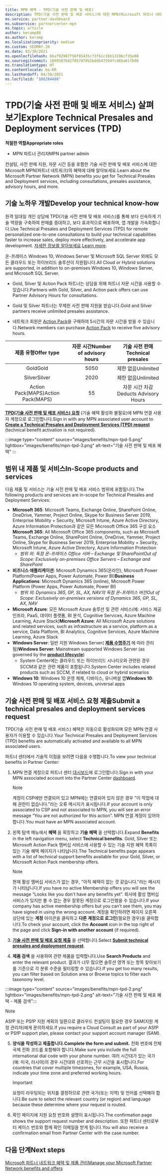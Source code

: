 ```yaml
---
title: MPN 혜택 - TPD(기술 사전 판매 및 배포)
description: TPD(기술 사전 판매 및 배포 서비스)에 대한 MPN(Microsoft 파트너 네트워크) 혜택에 대해 알아보세요.
ms.service: partner-dashboard
ms.subservice: partnercenter-mpn
ms.topic: article
author: keramp88
ms.author: keramp
ms.localizationpriority: medium
ms.custom: SEOMAY.20
ms.date: 03/30/2021
ms.openlocfilehash: b6af92907f56f85435cf3fb1c16b13196cf35e08
ms.sourcegitcommit: 1899307642f057070b1bdd647594fc46ba61fb08
ms.translationtype: HT
ms.contentlocale: ko-KR
ms.lasthandoff: 04/30/2021
ms.locfileid: "108284488"
---
```

# <a name="explore-technical-presales-and-deployment-services-tpd"></a><span data-ttu-id="2266b-103">TPD(기술 사전 판매 및 배포 서비스) 살펴보기</span><span class="sxs-lookup"><span data-stu-id="2266b-103">Explore Technical Presales and Deployment services (TPD)</span></span> 

<span data-ttu-id="2266b-104">**적절한 역할**</span><span class="sxs-lookup"><span data-stu-id="2266b-104">**Appropriate roles**</span></span>

- <span data-ttu-id="2266b-105">MPN 파트너 관리자</span><span class="sxs-lookup"><span data-stu-id="2266b-105">MPN partner admin</span></span>

<span data-ttu-id="2266b-106">컨설팅, 사전 판매 지원, 자문 시간 등을 포함한 기술 사전 판매 및 배포 서비스에 대한 Microsoft MPN(파트너 네트워크)의 혜택에 대해 알아보세요.</span><span class="sxs-lookup"><span data-stu-id="2266b-106">Learn about the Microsoft Partner Network (MPN) benefits you get for Technical Presales and Deployment services, including consultations, presales assistance, advisory hours, and more.</span></span>

## <a name="develop-your-technical-know-how"></a><span data-ttu-id="2266b-107">기술 노하우 개발</span><span class="sxs-lookup"><span data-stu-id="2266b-107">Develop your technical know-how</span></span>

<span data-ttu-id="2266b-108">원격 일대일 개인 상담에 TPD(기술 사전 판매 및 배포 서비스)를 통해 보다 신속하게 기술 역량을 구축하여 판매를 증대하고, 보다 효과적으로 배포하며, 앱 개발을 가속화합니다.</span><span class="sxs-lookup"><span data-stu-id="2266b-108">Use Technical Presales and Deployment Services (TPD) for remote personalized one-to-one consultations to build your technical capabilities faster to increase sales, deploy more effectively, and accelerate app development.</span></span> <span data-ttu-id="2266b-109">[자세한 정보를 알아보세요](https://aka.ms/TPD).</span><span class="sxs-lookup"><span data-stu-id="2266b-109">[Learn more](https://aka.ms/TPD).</span></span>

<span data-ttu-id="2266b-110">온-프레미스 Windows 10, Windows Server 및 Microsoft SQL Server 외에도 모든 클라우드 또는 하이브리드 솔루션이 지원됩니다.</span><span class="sxs-lookup"><span data-stu-id="2266b-110">All Cloud or Hybrid solutions are supported, in addition to on-premises Windows 10, Windows Server, and Microsoft SQL Server.</span></span> 

- <span data-ttu-id="2266b-111">Gold, Silver 및 Action Pack 파트너는 상담을 위해 파트너 자문 시간을 사용할 수 있습니다.</span><span class="sxs-lookup"><span data-stu-id="2266b-111">Partners with Gold, Silver, and Action pack offers can use Partner Advisory Hours for consultations.</span></span> 

- <span data-ttu-id="2266b-112">Gold 및 Silver 파트너는 무제한 사전 판매 지원을 받습니다.</span><span class="sxs-lookup"><span data-stu-id="2266b-112">Gold and Silver partners receive unlimited presales assistance.</span></span> 

- <span data-ttu-id="2266b-113">네트워크 회원은 [Action Pack](https://partner.microsoft.com/membership/action-pack)을 구매하여 5시간의 자문 시간을 받을 수 있습니다.</span><span class="sxs-lookup"><span data-stu-id="2266b-113">Network members can purchase [Action Pack](https://partner.microsoft.com/membership/action-pack) to receive five advisory hours.</span></span>  

|     <span data-ttu-id="2266b-114">제품 유형</span><span class="sxs-lookup"><span data-stu-id="2266b-114">Offer type</span></span>    | <span data-ttu-id="2266b-115">자문 시간</span><span class="sxs-lookup"><span data-stu-id="2266b-115">Number of advisory hours</span></span> |   <span data-ttu-id="2266b-116">기술 사전 판매</span><span class="sxs-lookup"><span data-stu-id="2266b-116">Technical presales</span></span>   |
|:-----------------:|:------------------------:|:----------------------:|
|        <span data-ttu-id="2266b-117">Gold</span><span class="sxs-lookup"><span data-stu-id="2266b-117">Gold</span></span>       |            <span data-ttu-id="2266b-118">50</span><span class="sxs-lookup"><span data-stu-id="2266b-118">50</span></span>            |        <span data-ttu-id="2266b-119">제한 없음</span><span class="sxs-lookup"><span data-stu-id="2266b-119">Unlimited</span></span>       |
|       <span data-ttu-id="2266b-120">Silver</span><span class="sxs-lookup"><span data-stu-id="2266b-120">Silver</span></span>      |            <span data-ttu-id="2266b-121">20</span><span class="sxs-lookup"><span data-stu-id="2266b-121">20</span></span>            |        <span data-ttu-id="2266b-122">제한 없음</span><span class="sxs-lookup"><span data-stu-id="2266b-122">Unlimited</span></span>       |
| <span data-ttu-id="2266b-123">Action Pack(MAPS)</span><span class="sxs-lookup"><span data-stu-id="2266b-123">Action Pack(MAPS)</span></span> |             <span data-ttu-id="2266b-124">5</span><span class="sxs-lookup"><span data-stu-id="2266b-124">5</span></span>            | <span data-ttu-id="2266b-125">자문 시간 차감</span><span class="sxs-lookup"><span data-stu-id="2266b-125">Deducts Advisory Hours</span></span> |

<span data-ttu-id="2266b-126">**[TPD(기술 사전 판매 및 배포 서비스) 요청](https://partner.microsoft.com/dashboard/mpn/membership/benefits/technical/createadvisoryhours-servicerequest)** (기술 혜택 활성화 불필요)에 MPN 연결 사용자 계정으로 로그인합니다.</span><span class="sxs-lookup"><span data-stu-id="2266b-126">Sign in with any MPN associated user account to **[Create a Technical Presales and Deployment Services (TPD) request](https://partner.microsoft.com/dashboard/mpn/membership/benefits/technical/createadvisoryhours-servicerequest)** (technical benefit activation is not required).</span></span>

:::image type="content" source="images/benefits/mpn-tpd-5.png" lightbox="images/benefits/mpn-tpd-3.png" alt-text="기술 사전 판매 및 배포 혜택" :::

## <a name="in-scope-products-and-services"></a><span data-ttu-id="2266b-128">범위 내 제품 및 서비스</span><span class="sxs-lookup"><span data-stu-id="2266b-128">In-Scope products and services</span></span>

<span data-ttu-id="2266b-129">다음 제품 및 서비스는 기술 사전 판매 및 배포 서비스 범위에 포함됩니다.</span><span class="sxs-lookup"><span data-stu-id="2266b-129">The following products and services are in-scope for Technical Presales and Deployment Services:</span></span>
- <span data-ttu-id="2266b-130">**Microsoft 365**: Microsoft Teams, Exchange Online, SharePoint Online, OneDrive, Yammer, Project Online, Skype for Business Server 2019, Enterprise Mobility + Security, Microsoft Intune, Azure Active Directory, Azure Information Protection과 같은 모든 Microsoft Office 365 구성 요소</span><span class="sxs-lookup"><span data-stu-id="2266b-130">**Microsoft 365**: All Microsoft Office 365 components, such as Microsoft Teams, Exchange Online, SharePoint Online, OneDrive, Yammer, Project Online, Skype for Business Server 2019, Enterprise Mobility + Security, Microsoft Intune, Azure Active Directory, Azure Information Protection</span></span>
  - <span data-ttu-id="2266b-131">*범위 외: 독점 온-프레미스 Office 서버 – Exchange 및 SharePoint*</span><span class="sxs-lookup"><span data-stu-id="2266b-131">*Out of Scope: Exclusively on-premises Office Servers – Exchange and SharePoint*</span></span>
- <span data-ttu-id="2266b-132">**비즈니스 애플리케이션**: Microsoft Dynamics 365(온라인), Microsoft Power Platform(Power Apps, Power Automate, Power BI)</span><span class="sxs-lookup"><span data-stu-id="2266b-132">**Business Applications**: Microsoft Dynamics 365 (online), Microsoft Power Platform (Power Apps, Power Automate, Power BI)</span></span>
  - <span data-ttu-id="2266b-133">*범위 외: Dynamics 365, GP, SL, AX, NAV의 독점 온-프레미스 버전*</span><span class="sxs-lookup"><span data-stu-id="2266b-133">*Out of Scope: Exclusively on-premises versions of Dynamics 365, GP, SL, AX, NAV*</span></span>
- <span data-ttu-id="2266b-134">**Microsoft Azure**: 모든 Microsoft Azure 솔루션 및 관련 서비스(예: 서비스 제공 인프라, PaaS, 데이터 플랫폼, BI 분석, Cognitive Services, Azure Machine Learning, Azure Stack)</span><span class="sxs-lookup"><span data-stu-id="2266b-134">**Microsoft Azure**: All Microsoft Azure solutions and related services, such as infrastructure as a service, platform as a service, Data Platform, BI Analytics, Cognitive Services, Azure Machine Learning, Azure Stack</span></span>
- <span data-ttu-id="2266b-135">**Windows Server**: 일반 지원 Windows Server( **[제품 수명주기](https://docs.microsoft.com/lifecycle/policies/fixed)** 에 따라 관리됨)</span><span class="sxs-lookup"><span data-stu-id="2266b-135">**Windows Server**: Mainstream supported Windows Server (as governed by the **[product lifecycle](https://docs.microsoft.com/lifecycle/policies/fixed)**)</span></span>
  - <span data-ttu-id="2266b-136">System Center에는 클라우드 또는 하이브리드 시나리오와 관련된 경우 SCCM과 같은 관련 제품이 포함됩니다.</span><span class="sxs-lookup"><span data-stu-id="2266b-136">System Center includes related products such as SCCM, if related to cloud or hybrid scenarios</span></span>
- <span data-ttu-id="2266b-137">**Windows 10**: Windows 10 운영 체제, 디바이스, 유니버설 앱</span><span class="sxs-lookup"><span data-stu-id="2266b-137">**Windows 10**: Windows 10 operating system, devices, universal apps</span></span>

## <a name="submit-a-technical-presales-and-deployment-services-request"></a><span data-ttu-id="2266b-138">기술 사전 판매 및 배포 서비스 요청 제출</span><span class="sxs-lookup"><span data-stu-id="2266b-138">Submit a technical presales and deployment services request</span></span> 

<span data-ttu-id="2266b-139">TPD(기술 사전 판매 및 배포 서비스) 혜택은 자동으로 활성화되며 모든 MPN 연결 사용자가 이용할 수 있습니다.</span><span class="sxs-lookup"><span data-stu-id="2266b-139">Your Technical Presales and Deployment Services (TPD) benefits are automatically activated and available to all MPN associated users.</span></span> 

<span data-ttu-id="2266b-140">파트너 센터에서 기술적 이점을 보려면 다음을 수행합니다.</span><span class="sxs-lookup"><span data-stu-id="2266b-140">To view your technical benefits in Partner Center:</span></span>

1. <span data-ttu-id="2266b-141">MPN 연결 계정으로 파트너 센터 [대시보드](https://partner.microsoft.com/dashboard)에 로그인합니다.</span><span class="sxs-lookup"><span data-stu-id="2266b-141">Sign in with your MPN associated account into the Partner Center [dashboard](https://partner.microsoft.com/dashboard).</span></span> 

   > [!NOTE]
   > <span data-ttu-id="2266b-142">계정이 CSP에만 연결되어 있고 MPN에는 연결되어 있지 않은 경우 "이 작업에 대해 권한이 없습니다."라는 오류 메시지가 표시됩니다.</span><span class="sxs-lookup"><span data-stu-id="2266b-142">If your account is only associated to CSP and not associated to MPN, you will see an error message “You are not authorized for this action”.</span></span> <span data-ttu-id="2266b-143">MPN 연결 계정이 있어야 합니다.</span><span class="sxs-lookup"><span data-stu-id="2266b-143">You must have an MPN associated account.</span></span>

2. <span data-ttu-id="2266b-144">왼쪽 탐색 메뉴에서 **혜택** 을 확장하고 **기술 혜택** 을 선택합니다.</span><span class="sxs-lookup"><span data-stu-id="2266b-144">Expand **Benefits** in the left navigation menu, select **Technical benefits**.</span></span> <span data-ttu-id="2266b-145">Gold, Silver 또는 Microsoft Action Pack 멤버십 서비스에 사용할 수 있는 기술 지원 혜택 목록이 있는 기술 혜택 페이지가 나타납니다.</span><span class="sxs-lookup"><span data-stu-id="2266b-145">The Technical benefits page appears with a list of technical support benefits available for your Gold, Silver, or Microsoft Action Pack membership offers.</span></span> 

   > [!NOTE]
   > <span data-ttu-id="2266b-146">현재 활성 멤버십 서비스가 없는 경우, "아직 혜택이 없는 것 같습니다."라는 메시지가 나타납니다.</span><span class="sxs-lookup"><span data-stu-id="2266b-146">If you have no active Membership offers you will see the message “Looks like you don't have any benefits yet”.</span></span> <span data-ttu-id="2266b-147">회사에 활성 멤버십 서비스가 있지만 볼 수 없는 경우 잘못된 계정으로 로그인했을 수 있습니다.</span><span class="sxs-lookup"><span data-stu-id="2266b-147">If your company has active membership offers but you can’t see them, you may have signed in using the wrong account.</span></span> <span data-ttu-id="2266b-148">계정을 확인하려면 페이지 오른쪽 상단에 있는 **계정** 아이콘을 클릭하고 **다른 계정으로 로그인**(필요한 경우)을 클릭합니다.</span><span class="sxs-lookup"><span data-stu-id="2266b-148">To check your account, click the **Account** icon in the top right of the page and click **Sign-in with another account** (if required).</span></span>

3. <span data-ttu-id="2266b-149">**[기술 사전 판매 및 배포 요청 제출](https://partner.microsoft.com/dashboard/mpn/membership/benefits/technical/createadvisoryhours-servicerequest)** 을 선택합니다.</span><span class="sxs-lookup"><span data-stu-id="2266b-149">Select **[Submit technical presales and deployment request](https://partner.microsoft.com/dashboard/mpn/membership/benefits/technical/createadvisoryhours-servicerequest)**.</span></span>

4. <span data-ttu-id="2266b-150">**제품 검색** 을 사용하여 관련 제품을 입력합니다.</span><span class="sxs-lookup"><span data-stu-id="2266b-150">Use **Search Products** and enter the relevant product.</span></span> <span data-ttu-id="2266b-151">결과가 너무 많으면 솔루션 영역 또는 항목 찾아보기를 기준으로 각 분류 수준을 필터링할 수 있습니다.</span><span class="sxs-lookup"><span data-stu-id="2266b-151">If you get too many results, you can filter based on Solution area or Browse topics to filter each taxonomy level.</span></span>

:::image type="content" source="images/benefits/mpn-tpd-2.png" lightbox="images/benefits/mpn-tpd-2.png" alt-text="기술 사전 판매 및 배포 혜택 - 제품 검색":::

   > [!NOTE]
   > <span data-ttu-id="2266b-153">ASfP 또는 PSfP 지원 계획의 일환으로 클라우드 컨설팅이 필요한 경우 SAM(지원 계정 관리자)에게 문의하세요.</span><span class="sxs-lookup"><span data-stu-id="2266b-153">If you require a Cloud Consult as part of your ASfP or PSfP support plan, please contact your support account manager (SAM).</span></span>

5. <span data-ttu-id="2266b-154">**양식을 작성하고 제출합니다.**</span><span class="sxs-lookup"><span data-stu-id="2266b-154">**Complete the form and submit.**</span></span> <span data-ttu-id="2266b-155">전화 번호에 전체 국제 전화 코드를 포함해야 합니다.</span><span class="sxs-lookup"><span data-stu-id="2266b-155">Make sure you include the full international dial code with your phone number.</span></span> <span data-ttu-id="2266b-156">여러 시간대가 있는 국가(예: 미국, 러시아)의 경우 시간대와 선호하는 근무 시간을 표시합니다.</span><span class="sxs-lookup"><span data-stu-id="2266b-156">For countries that cover multiple timezones,  for example, USA, Russia, indicate your time zone and preferred working hours.</span></span>

   > [!IMPORTANT]
   > <span data-ttu-id="2266b-157">요청이 라우팅되는 위치를 결정하므로 관련 국가(또는 지역) 및 언어를 선택해야 합니다.</span><span class="sxs-lookup"><span data-stu-id="2266b-157">Be sure to select the relevant country (or region) and language because these determine where your request is routed.</span></span>

6. <span data-ttu-id="2266b-158">확인 페이지에 지원 요청 번호와 설명이 표시됩니다.</span><span class="sxs-lookup"><span data-stu-id="2266b-158">The confirmation page shows the support request number and description.</span></span> <span data-ttu-id="2266b-159">또한 파트너 센터로부터 케이스 번호와 함께 확인 이메일을 받게 됩니다.</span><span class="sxs-lookup"><span data-stu-id="2266b-159">You will also receive a confirmation email from Partner Center with the case number.</span></span>

## <a name="next-steps"></a><span data-ttu-id="2266b-160">다음 단계</span><span class="sxs-lookup"><span data-stu-id="2266b-160">Next steps</span></span>

[<span data-ttu-id="2266b-161">Microsoft 파트너 네트워크 혜택 및 제품 관리</span><span class="sxs-lookup"><span data-stu-id="2266b-161">Manage your Microsoft Partner Network benefits and offers</span></span>](manage-your-partner-network-benefits.md)
